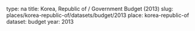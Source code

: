 type: na
title: Korea, Republic of / Government Budget (2013)
slug: places/korea-republic-of/datasets/budget/2013
place: korea-republic-of
dataset: budget
year: 2013
